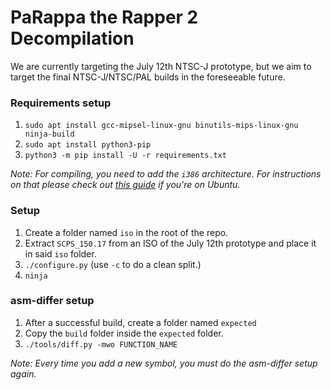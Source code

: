 # PaRappa the Rapper 2 Decompilation

We are currently targeting the July 12th NTSC-J prototype, but we aim to target the final NTSC-J/NTSC/PAL builds in the foreseeable future.

### Requirements setup
1. `sudo apt install gcc-mipsel-linux-gnu binutils-mips-linux-gnu ninja-build`
2. `sudo apt install python3-pip`
3. `python3 -m pip install -U -r requirements.txt`

*Note: For compiling, you need to add the `i386` architecture. For instructions on that please check out [this guide](https://askubuntu.com/questions/454253/how-to-run-32-bit-app-in-ubuntu-64-bit) if you're on Ubuntu.*

### Setup

1. Create a folder named `iso` in the root of the repo.
2. Extract `SCPS_150.17` from an ISO of the July 12th prototype and place it in said `iso` folder.
3. `./configure.py` (use `-c` to do a clean split.)
4. `ninja`

### asm-differ setup
1. After a successful build, create a folder named `expected`
2. Copy the `build` folder inside the `expected` folder.
3. `./tools/diff.py -mwo FUNCTION_NAME`

*Note: Every time you add a new symbol, you must do the asm-differ setup again.*
